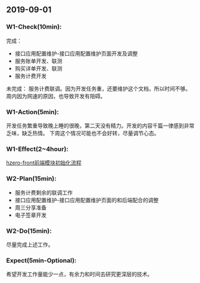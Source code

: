 ## 2019-09-01
### W1-Check(10min):
完成：
- 接口应用配置维护-接口应用配置维护页面开发及调整
- 服务账单开发、联测
- 购买详单开发、联测
- 服务计费开发

未完成： 服务计费联调。因为开发任务重，还要维护这个文档，所以时间不够。周内因为网速的原因，也导致开发有阻碍。
 
### W1-Action(5min):
开发任务繁重导致晚上睡的很晚，第二天没有精力。开发的内容千篇一律感到非常乏味，缺乏热情。
下周这个情况可能也不会好转，尽量调节心态。
 
### W1-Effect(2~4hour):
[hzero-front前端模块初始化流程](https://www.yuque.com/docs/share/4b09b475-5cd4-4a77-bfc3-aa226d8d53aa)
 
### W2-Plan(15min):
- 服务计费剩余的联调工作
- 接口应用配置维护-接口应用配置维护页面的和后端配合的调整
- 周三分享准备
- 电子签章开发
 
### W2-Do(15min):
尽量完成上述工作。
 
### Expect(5min-Optional):
希望开发工作量能少一点，有余力和时间去研究更深层的技术。